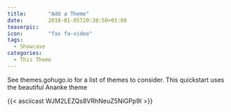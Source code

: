 ```yaml
---
title:       "Add a Theme"
date:        2018-01-05T20:38:50+01:00
teaserpic:
icon:        "fas fa-video"
tags:
  - Showcase
categories:
  - This Theme
---
```


See themes.gohugo.io for a list of themes to consider. This quickstart uses the beautiful Ananke theme

{{< asciicast WJM2LEZQs8VRhNeuZ5NiGPp9I >}}
